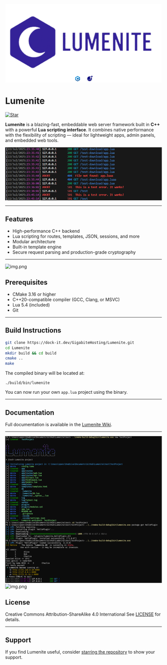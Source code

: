 ![Banner](.readme/banner.png)

# Lumenite

[![Star](https://img.shields.io/github/stars/OusmBlueNinja/Lumenite?style=)](https://github.com/OusmBlueNinja/Lumenite/stargazers)

**Lumenite** is a blazing-fast, embeddable web server framework built in **C++** with a powerful **Lua scripting
interface**.
It combines native performance with the flexibility of scripting — ideal for lightweight apps, admin panels, and
embedded web tools.

![Screenshot](.readme/img.png)

---

## Features

* High-performance C++ backend
* Lua scripting for routes, templates, JSON, sessions, and more
* Modular architecture
* Built-in template engine
* Secure request parsing and production-grade cryptography

---

![img.png](.readme/Gif-cli.gif)

## Prerequisites

* CMake 3.16 or higher
* C++20-compatible compiler (GCC, Clang, or MSVC)
* Lua 5.4 (included)
* Git

---

## Build Instructions

```bash
git clone https://dock-it.dev/GigabiteHosting/Lumenite.git
cd Lumenite
mkdir build && cd build
cmake ..
make
```

The compiled binary will be located at:

```
./build/bin/lumenite
```

You can now run your own `app.lua` project using the binary.

---

## Documentation

Full documentation is available in the [Lumenite Wiki](https://dock-it.dev/GigabiteHosting/Lumenite/wiki).

---

![img.png](.readme/cli.png)
![img.png](https://github.com/OusmBlueNinja/Lumenite/blob/main/.readme/Gif-cli.gif?raw=true)

## License

Creative Commons Attribution-ShareAlike 4.0 International
See [LICENSE](./LICENSE) for details.

---

## Support

If you find Lumenite useful, consider [starring the repository](https://github.com/OusmBlueNinja/Lumenite) to show your
support.
